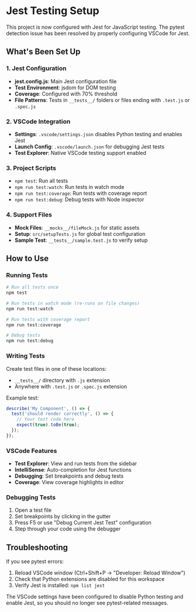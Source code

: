 # Jest Testing Setup

This project is now configured with Jest for JavaScript testing. The pytest detection issue has been resolved by properly configuring VSCode for Jest.

## What's Been Set Up

### 1. Jest Configuration
- **jest.config.js**: Main Jest configuration file
- **Test Environment**: jsdom for DOM testing
- **Coverage**: Configured with 70% threshold
- **File Patterns**: Tests in `__tests__/` folders or files ending with `.test.js` or `.spec.js`

### 2. VSCode Integration
- **Settings**: `.vscode/settings.json` disables Python testing and enables Jest
- **Launch Config**: `.vscode/launch.json` for debugging Jest tests
- **Test Explorer**: Native VSCode testing support enabled

### 3. Project Scripts
- `npm test`: Run all tests
- `npm run test:watch`: Run tests in watch mode
- `npm run test:coverage`: Run tests with coverage report
- `npm run test:debug`: Debug tests with Node inspector

### 4. Support Files
- **Mock Files**: `__mocks__/fileMock.js` for static assets
- **Setup**: `src/setupTests.js` for global test configuration
- **Sample Test**: `__tests__/sample.test.js` to verify setup

## How to Use

### Running Tests
```bash
# Run all tests once
npm test

# Run tests in watch mode (re-runs on file changes)
npm run test:watch

# Run tests with coverage report
npm run test:coverage

# Debug tests
npm run test:debug
```

### Writing Tests
Create test files in one of these locations:
- `__tests__/` directory with `.js` extension
- Anywhere with `.test.js` or `.spec.js` extension

Example test:
```javascript
describe('My Component', () => {
  test('should render correctly', () => {
    // Your test code here
    expect(true).toBe(true);
  });
});
```

### VSCode Features
- **Test Explorer**: View and run tests from the sidebar
- **IntelliSense**: Auto-completion for Jest functions
- **Debugging**: Set breakpoints and debug tests
- **Coverage**: View coverage highlights in editor

### Debugging Tests
1. Open a test file
2. Set breakpoints by clicking in the gutter
3. Press F5 or use "Debug Current Jest Test" configuration
4. Step through your code using the debugger

## Troubleshooting

If you see pytest errors:
1. Reload VSCode window (Ctrl+Shift+P → "Developer: Reload Window")
2. Check that Python extensions are disabled for this workspace
3. Verify Jest is installed: `npm list jest`

The VSCode settings have been configured to disable Python testing and enable Jest, so you should no longer see pytest-related messages.